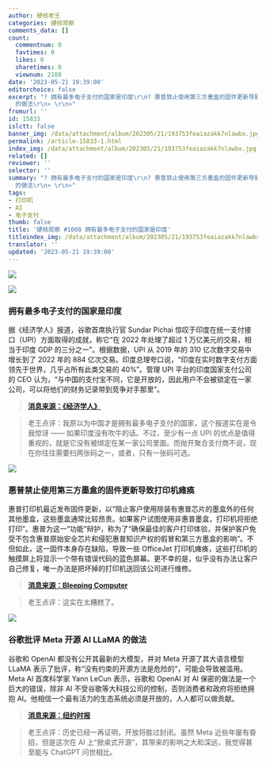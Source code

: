 ```yaml
---
author: 硬核老王
categories: 硬核观察
comments_data: []
count:
  commentnum: 0
  favtimes: 0
  likes: 0
  sharetimes: 0
  viewnum: 2180
date: '2023-05-21 19:39:00'
editorchoice: false
excerpt: "? 拥有最多电子支付的国家是印度\r\n? 惠普禁止使用第三方墨盒的固件更新导致打印机瘫痪\r\n? 谷歌批评 Meta 开源 AI LLaMA
  的做法\r\n» \r\n»"
fromurl: ''
id: 15833
islctt: false
banner_img: /data/attachment/album/202305/21/193753feaiazakk7nlawbx.jpg
permalink: /article-15833-1.html
index_img: /data/attachment/album/202305/21/193753feaiazakk7nlawbx.jpg
related: []
reviewer: ''
selector: ''
summary: "? 拥有最多电子支付的国家是印度\r\n? 惠普禁止使用第三方墨盒的固件更新导致打印机瘫痪\r\n? 谷歌批评 Meta 开源 AI LLaMA
  的做法\r\n» \r\n»"
tags:
- 打印机
- AI
- 电子支付
thumb: false
title: '硬核观察 #1008 拥有最多电子支付的国家是印度'
titleindex_img: /data/attachment/album/202305/21/193753feaiazakk7nlawbx.jpg
translator: ''
updated: '2023-05-21 19:39:00'
---
```


![](/data/attachment/album/202305/21/193753feaiazakk7nlawbx.jpg)


![](/data/attachment/album/202305/21/193805u5euobztzdpk5ddb.jpg)


### 拥有最多电子支付的国家是印度


据《经济学人》报道，谷歌首席执行官 Sundar Pichai 惊叹于印度在统一支付接口（UPI）方面取得的成就，称它“在 2022 年处理了超过 1 万亿美元的交易，相当于印度 GDP 的三分之一”。根据数据，UPI 从 2019 年的 310 亿次数字交易中增长到了 2022 年的 884 亿次交易。印度总理夸口说，“印度在实时数字支付方面领先于世界，几乎占所有此类交易的 40%”。管理 UPI 平台的印度国家支付公司的 CEO 认为，“与中国的支付宝不同，它是开放的，因此用户不会被锁定在一家公司，可以将他们的财务记录带到竞争对手那里”。



> 
> **[消息来源：《经济学人》](https://www.economist.com/special-report/2023/05/15/a-digital-payments-revolution-in-india)**
> 
> 
> 



> 
> 老王点评：我原以为中国才是拥有最多电子支付的国家，这个报道实在是令我惊讶 —— 如果印度没有吹牛的话。不过，至少有一点 UPI 的优点是值得重视的，就是它没有被绑定在某一家公司里面。而抛开聚合支付商不说，现在你往往需要扫两张码之一，或者，只有一张码可选。
> 
> 
> 


![](/data/attachment/album/202305/21/193818xbguoydqhsuiksnd.jpg)


### 惠普禁止使用第三方墨盒的固件更新导致打印机瘫痪


惠普打印机最近发布固件更新，以“阻止客户使用除装有惠普芯片的墨盒外的任何其他墨盒，这些墨盒通常比较昂贵。如果客户试图使用非惠普墨盒，打印机将拒绝打印”。惠普为这一“功能”辩护，称为了“确保最佳的客户打印体验，并保护客户免受不包含惠普原始安全芯片和侵犯惠普知识产权的假冒和第三方墨盒的影响”。不但如此，这一固件本身存在缺陷，导致一些 OfficeJet 打印机瘫痪，这些打印机的触摸屏上将显示一个带有错误代码的蓝色屏幕。更不幸的是，似乎没有办法让客户自己修复，唯一办法是把坏掉的打印机送回该公司进行维修。



> 
> **[消息来源：Bleeping Computer](https://www.bleepingcomputer.com/news/technology/hp-rushes-to-fix-bricked-printers-after-faulty-firmware-update/)**
> 
> 
> 



> 
> 老王点评：这实在太糟糕了。
> 
> 
> 


![](/data/attachment/album/202305/21/193845j2f9jxdfdla46z4m.jpg)


### 谷歌批评 Meta 开源 AI LLaMA 的做法


谷歌和 OpenAI 都没有公开其最新的大模型，并对 Meta 开源了其大语言模型 LLaMA 表示了批评，称“没有约束的开源方法是危险的”，可能会导致被滥用。Meta AI 首席科学家 Yann LeCun 表示，谷歌和 OpenAI 对 AI 保密的做法是一个巨大的错误，除非 AI 不受谷歌等大科技公司的控制，否则消费者和政府将拒绝拥抱 AI。他相信一个最有活力的生态系统必须是开放的，人人都可以做贡献。



> 
> **[消息来源：纽约时报](https://www.nytimes.com/2023/05/18/technology/ai-meta-open-source.html)**
> 
> 
> 



> 
> 老王点评：历史已经一再证明，开放将胜过封闭。虽然 Meta 近些年屡有昏招，但是这次在 AI 上“掀桌式开源”，其带来的影响之大和深远，我觉得甚至能与 ChatGPT 问世相比。
> 
> 
>